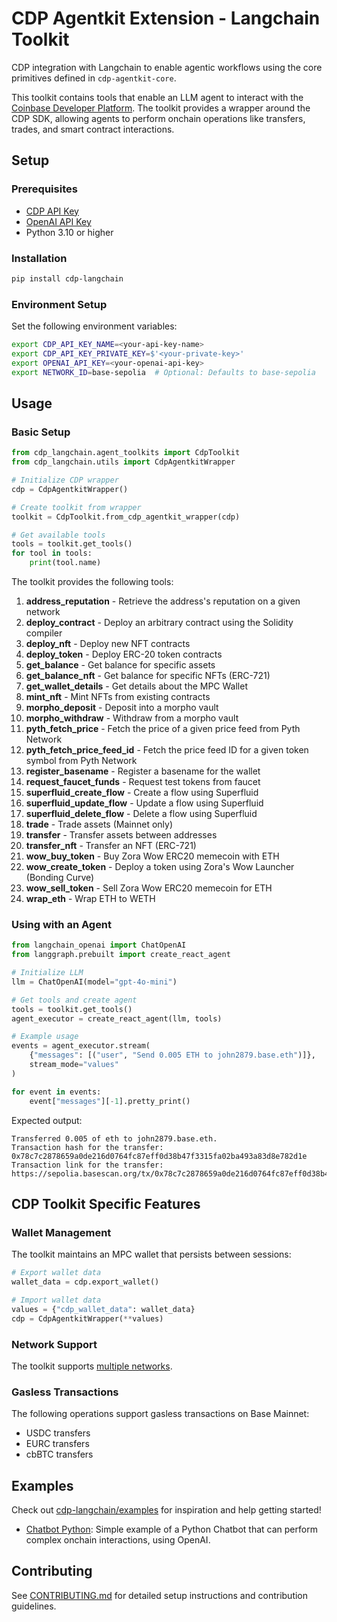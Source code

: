 # CDP Agentkit Extension - Langchain Toolkit

CDP integration with Langchain to enable agentic workflows using the core primitives defined in `cdp-agentkit-core`.

This toolkit contains tools that enable an LLM agent to interact with the [Coinbase Developer Platform](https://docs.cdp.coinbase.com/). The toolkit provides a wrapper around the CDP SDK, allowing agents to perform onchain operations like transfers, trades, and smart contract interactions.

## Setup

### Prerequisites

- [CDP API Key](https://portal.cdp.coinbase.com/access/api)
- [OpenAI API Key](https://platform.openai.com/docs/quickstart#create-and-export-an-api-key)
- Python 3.10 or higher

### Installation

```bash
pip install cdp-langchain
```

### Environment Setup

Set the following environment variables:

```bash
export CDP_API_KEY_NAME=<your-api-key-name>
export CDP_API_KEY_PRIVATE_KEY=$'<your-private-key>'
export OPENAI_API_KEY=<your-openai-api-key>
export NETWORK_ID=base-sepolia  # Optional: Defaults to base-sepolia
```

## Usage

### Basic Setup

```python
from cdp_langchain.agent_toolkits import CdpToolkit
from cdp_langchain.utils import CdpAgentkitWrapper

# Initialize CDP wrapper
cdp = CdpAgentkitWrapper()

# Create toolkit from wrapper
toolkit = CdpToolkit.from_cdp_agentkit_wrapper(cdp)

# Get available tools
tools = toolkit.get_tools()
for tool in tools:
    print(tool.name)
```

The toolkit provides the following tools:

1.  **address_reputation**       - Retrieve the address's reputation on a given network
2.  **deploy_contract**          - Deploy an arbitrary contract using the Solidity compiler
3.  **deploy_nft**               - Deploy new NFT contracts
4.  **deploy_token**             - Deploy ERC-20 token contracts
5.  **get_balance**              - Get balance for specific assets
6.  **get_balance_nft**          - Get balance for specific NFTs (ERC-721)
7.  **get_wallet_details**       - Get details about the MPC Wallet
8.  **mint_nft**                 - Mint NFTs from existing contracts
9.  **morpho_deposit**           - Deposit into a morpho vault
10. **morpho_withdraw**          - Withdraw from a morpho vault
11. **pyth_fetch_price**         - Fetch the price of a given price feed from Pyth Network
12. **pyth_fetch_price_feed_id** - Fetch the price feed ID for a given token symbol from Pyth Network
13. **register_basename**        - Register a basename for the wallet
14. **request_faucet_funds**     - Request test tokens from faucet
15. **superfluid_create_flow**   - Create a flow using Superfluid
16. **superfluid_update_flow**   - Update a flow using Superfluid
17. **superfluid_delete_flow**   - Delete a flow using Superfluid
18. **trade**                    - Trade assets (Mainnet only)
19. **transfer**                 - Transfer assets between addresses
20. **transfer_nft**             - Transfer an NFT (ERC-721)
21. **wow_buy_token**            - Buy Zora Wow ERC20 memecoin with ETH
22. **wow_create_token**         - Deploy a token using Zora's Wow Launcher (Bonding Curve)
23. **wow_sell_token**           - Sell Zora Wow ERC20 memecoin for ETH
24. **wrap_eth**                 - Wrap ETH to WETH

### Using with an Agent

```python
from langchain_openai import ChatOpenAI
from langgraph.prebuilt import create_react_agent

# Initialize LLM
llm = ChatOpenAI(model="gpt-4o-mini")

# Get tools and create agent
tools = toolkit.get_tools()
agent_executor = create_react_agent(llm, tools)

# Example usage
events = agent_executor.stream(
    {"messages": [("user", "Send 0.005 ETH to john2879.base.eth")]},
    stream_mode="values"
)

for event in events:
    event["messages"][-1].pretty_print()
```
Expected output:
```
Transferred 0.005 of eth to john2879.base.eth.
Transaction hash for the transfer: 0x78c7c2878659a0de216d0764fc87eff0d38b47f3315fa02ba493a83d8e782d1e
Transaction link for the transfer: https://sepolia.basescan.org/tx/0x78c7c2878659a0de216d0764fc87eff0d38b47f3315fa02ba493a83d8e782d1
```

## CDP Toolkit Specific Features

### Wallet Management

The toolkit maintains an MPC wallet that persists between sessions:

```python
# Export wallet data
wallet_data = cdp.export_wallet()

# Import wallet data
values = {"cdp_wallet_data": wallet_data}
cdp = CdpAgentkitWrapper(**values)
```

### Network Support

The toolkit supports [multiple networks](https://docs.cdp.coinbase.com/cdp-sdk/docs/networks).

### Gasless Transactions

The following operations support gasless transactions on Base Mainnet:
- USDC transfers
- EURC transfers
- cbBTC transfers

## Examples

Check out [cdp-langchain/examples](../examples) for inspiration and help getting started!
- [Chatbot Python](../examples/chatbot-python/README.md): Simple example of a Python Chatbot that can perform complex onchain interactions, using OpenAI.

## Contributing

See [CONTRIBUTING.md](../../CONTRIBUTING.md) for detailed setup instructions and contribution guidelines.
